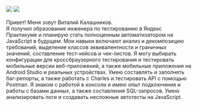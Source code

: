 
<img src="https://i.ibb.co/hRD0Xzj/download-3.gif" />
<img src="https://i.ibb.co/WFL8m0C/download-5.gif" />
<br>
<br>Привет! Меня зовут Виталий Калашников.
<br> 
Я получил образование инженера по тестированию в Яндекс Практикуме и планирую стать полноценным автоматизатором на JavaScript в будущем. Мои навыки включают анализ и декомпозицию требований, выделение классов эквивалентности и граничных значений, составление тест-кейсов и чек-листов. Я могу выбирать конфигурации для кроссбраузерного тестирования и тестировать мобильные версии веб-приложений, а также мобильные приложения на Android Studio и реальных устройствах. Умею составлять и заполнять баг-репорты, а также работать с Charles и тестировать API с помощью Postman.
Я знаком с работой в консоли и имею опыт подключения и работы с базами данных, а также составления SQL-запросов. Умею анализировать логи и создавать несложные автотесты на JavaScript.